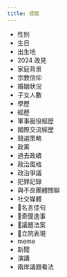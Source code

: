 ```yaml
---
title: 標籤
---
```


- 性別
- 生日
- 出生地
- 2024 政見
- 家庭背景
- 宗教信仰
- 婚姻狀況
- 子女人數
- 學歷
- 經歷
- 軍事服役經歷
- 國際交流經歷
- 競選策略
- 政黨
- 過去政績
- 政治風格
- 政治爭議
- 犯罪記錄
- 與不良團體關聯
- 社交媒體
- 🧪名言佳句
- 🧪奇聞逸事
- 🧪議題法案
- 🧪立院表現
- meme
- 新聞
- 演講
- 兩岸議題看法
